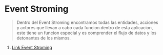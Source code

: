 # Event Stroming 

> Dentro del Event Stroming encontramos todas las entidades, acciones y actores que llevan a cabo cada funcion dentro de esta aplicacion, este tiene un funcion especial y es comprender el flujo de datos y los detonantes de los mismos.
1. [Link Event Stroming](https://miro.com/welcomeonboard/eHRlZlNxcElLb2toU3UwdlVMQkRYV1lGeGpPU05wR3A4RmRjc2N2Z0puZ2dUR200NkFJSDNJdTBWU3NERkhSYXwzNDU4NzY0NTMxNjEwMTU3NzY5fDI=?share_link_id=889009988225)
